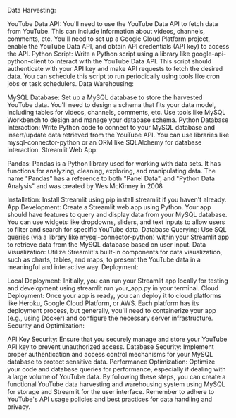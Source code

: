 

Data Harvesting:

YouTube Data API: You'll need to use the YouTube Data API to fetch data from YouTube. This can include information about videos, channels, comments, etc. You'll need to set up a Google Cloud Platform project, enable the YouTube Data API, and obtain API credentials (API key) to access the API.
Python Script: Write a Python script using a library like google-api-python-client to interact with the YouTube Data API. This script should authenticate with your API key and make API requests to fetch the desired data. You can schedule this script to run periodically using tools like cron jobs or task schedulers.
Data Warehousing:

MySQL Database: Set up a MySQL database to store the harvested YouTube data. You'll need to design a schema that fits your data model, including tables for videos, channels, comments, etc. Use tools like MySQL Workbench to design and manage your database schema.
Python Database Interaction: Write Python code to connect to your MySQL database and insert/update data retrieved from the YouTube API. You can use libraries like mysql-connector-python or an ORM like SQLAlchemy for database interaction.
Streamlit Web App:

Pandas: Pandas is a Python library used for working with data sets. It has functions for analyzing, cleaning, exploring, and manipulating data. The name "Pandas" has a reference to both "Panel Data", and "Python Data Analysis" and was created by Wes McKinney in 2008

Installation: Install Streamlit using pip install streamlit if you haven't already.
App Development: Create a Streamlit web app using Python. Your app should have features to query and display data from your MySQL database. You can use widgets like dropdowns, sliders, and text inputs to allow users to filter and search for specific YouTube data.
Database Querying: Use SQL queries (via a library like mysql-connector-python) within your Streamlit app to retrieve data from the MySQL database based on user input.
Data Visualization: Utilize Streamlit's built-in components for data visualization, such as charts, tables, and maps, to present the YouTube data in a meaningful and interactive way.
Deployment:

Local Deployment: Initially, you can run your Streamlit app locally for testing and development using streamlit run your_app.py in your terminal.
Cloud Deployment: Once your app is ready, you can deploy it to cloud platforms like Heroku, Google Cloud Platform, or AWS. Each platform has its deployment process, but generally, you'll need to containerize your app (e.g., using Docker) and configure the necessary server infrastructure.
Security and Optimization:

API Key Security: Ensure that you securely manage and store your YouTube API key to prevent unauthorized access.
Database Security: Implement proper authentication and access control mechanisms for your MySQL database to protect sensitive data.
Performance Optimization: Optimize your code and database queries for performance, especially if dealing with a large volume of YouTube data.
By following these steps, you can create a functional YouTube data harvesting and warehousing system using MySQL for storage and Streamlit for the user interface. Remember to adhere to YouTube's API usage policies and best practices for data handling and privacy.
